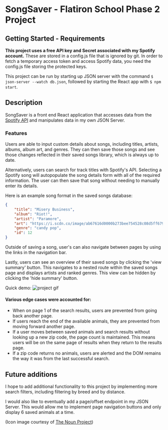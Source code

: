 # SongSaver - Flatiron School Phase 2 Project

## Getting Started - Requirements

**This project uses a free API key and Secret associated with my Spotify account.** These are stored in a config.js file that is ignored by git. In order to fetch a temporary access token and access Spotify data, you need the config.js file storing the protected keys.

This project can be run by starting up JSON server with the command `$ json-server --watch db.json`, followed by starting the React app with `$ npm start`.

## Description

SongSaver is a front end React application that accesses data from the [Spotify API](https://developer.spotify.com/documentation/web-api) and manipulates data in my own JSON Server.

### Features

Users are able to input custom details about songs, including titles, artists, albums, album art, and genres. They can then save those songs and see those changes reflected in their saved songs library, which is always up to date.

Alternatively, users can search for track titles with Spotify's API. Selecting a Spotify song will autopopulate the song details form with all of the required information. The user can then save that song without needing to manually enter its details.

Here is an example song format in the saved songs database:

```JSON
{
    "title": "Misery Business",
    "album": "Riot!",
    "artist": "Paramore",
    "art": "https://i.scdn.co/image/ab67616d0000b273bee754528c08d5ff6799a1eb",
    "genre": "candy pop",
    "id": 12
}
```

Outside of saving a song, user's can also navigate between pages by using the links in the navigation bar.

Lastly, users can see an overview of their saved songs by clicking the 'view summary' button. This navigates to a nested route within the saved songs page and displays artists and ranked genres. This view can be hidden by clicking the 'hide summary' button.

Quick demo:
![project gif](https://github.com/khamerling-potts/phase-1-project/assets/54592576/5cefdc2c-e03e-43a2-b246-230b5d6e883a)

#### Various edge cases were accounted for:

- When on page 1 of the search results, users are prevented from going back another page.
- If users reach the end of the available animals, they are prevented from moving forward another page.
- If a user moves between saved animals and search results without looking up a new zip code, the page count is maintained. This means users will be on the same page of results when they return to the results page.
- If a zip code returns no animals, users are alerted and the DOM remains the way it was from the last successful search.

## Future additions

I hope to add additional functionality to this project by implementing more search filters, including filtering by breed and by distance.

I would also like to eventually add a page/offset endpoint in my JSON Server. This would allow me to implement page navigation buttons and only display 6 saved animals at a time.

(Icon image courtesy of [The Noun Project](https://thenounproject.com/))

